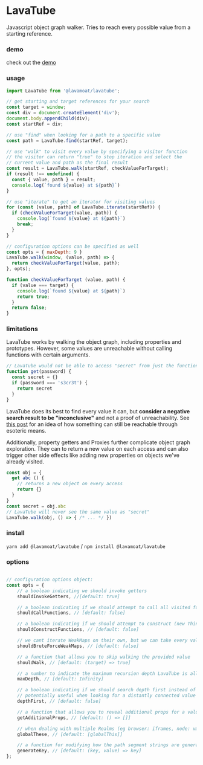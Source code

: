 # LavaTube

Javascript object graph walker. Tries to reach every possible value from a starting reference.

### demo

check out the [demo](https://lavamoat.github.io/LavaTube/demo/)

### usage

```javascript
import LavaTube from '@lavamoat/lavatube';

// get starting and target references for your search
const target = window;
const div = document.createElement('div');
document.body.appendChild(div);
const startRef = div;

// use "find" when looking for a path to a specific value
const path = LavaTube.find(startRef, target);

// use "walk" to visit every value by specifying a visitor function
// the visitor can return "true" to stop iteration and select the
// current value and path as the final result
const result = LavaTube.walk(startRef, checkValueForTarget);
if (result !== undefined) {
  const { value, path } = result;
  console.log(`found ${value} at ${path}`)
}

// use "iterate" to get an iterator for visiting values
for (const [value, path] of LavaTube.iterate(startRef)) {
  if (checkValueForTarget(value, path)) {
    console.log(`found ${value} at ${path}`)
    break;
  }
}

// configuration options can be specified as well
const opts = { maxDepth: 9 }
LavaTube.walk(window, (value, path) => {
  return checkValueForTarget(value, path);
}, opts);

function checkValueForTarget (value, path) {
  if (value === target) {
    console.log(`found ${value} at ${path}`)
    return true;
  }
  return false;
}

```

### limitations

LavaTube works by walking the object graph, including properties and prototypes.
However, some values are unreachable without calling functions with certain arguments.

```javascript
// LavaTube would not be able to access "secret" from just the function "get"
function get(password) {
  const secret = {}
  if (password === 's3cr3t') {
    return secret
  }
}
```

LavaTube does its best to find every value it can, but **consider a negative search result to be "inconclusive"** and not a proof of unreachability. See [this post](https://blog.ankursundara.com/shadow-dom/) for an idea of how something can still be reachable through esoteric means.

Additionally, property getters and Proxies further complicate object graph exploration. They can to return a new value on each access and can also trigger other side effects like adding new properties on objects we've already visited.

```javascript
const obj = {
  get abc () {
    // returns a new object on every access
    return {}
  }
}
const secret = obj.abc
// LavaTube will never see the same value as "secret"
LavaTube.walk(obj, () => { /* ... */ })
```

### install

`yarn add @lavamoat/lavatube` / `npm install @lavamoat/lavatube`

### options

```javascript

// configuration options object:
const opts = {
    // a boolean indicating we should invoke getters
    shouldInvokeGetters, //[default: true]

    // a boolean indicating if we should attempt to call all visited functions (with no arguments).
    shouldCallFunctions, // [default: false]

    // a boolean indicating if we should attempt to construct (new Thing()) all visited functions (with no arguments).
    shouldConstructFunctions, // [default: false]

    // we cant iterate WeakMaps on their own, but we can take every value that we find and try it as a key each WeakMap
    shouldBruteForceWeakMaps, // [default: false]

    // a function that allows you to skip walking the provided value
    shouldWalk, // [default: (target) => true]

    // a number to indicate the maximum recursion depth LavaTube is allowed to walk.
    maxDepth, // [default: Infinity]

    // a boolean indicating if we should search depth first instead of breadth first.
    // potentially useful when looking for a distantly connected value
    depthFirst, // [default: false]

    // a function that allows you to reveal additional props for a value (if you have more context on its type you might be able to get additional values by calling its methods)
    getAdditionalProps, // [default: () => []]

    // when dealing with multiple Realms (eg browser: iframes, node: vms), we cant inspect Maps, Sets, or WeakMaps without knowing about the other Realm's named intrinsics. This option allows you to specify all known Realm globalThis objects.
    globalThese, // [default: [globalThis]]

    // a function for modifying how the path segment strings are generated.
    generateKey, // [default: (key, value) => key]
};
```
